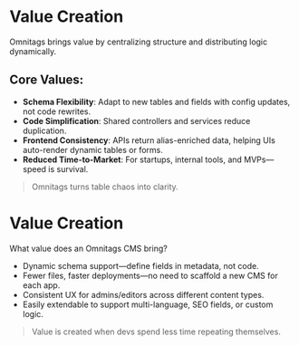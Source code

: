 # Value Creation

Omnitags brings value by centralizing structure and distributing logic dynamically.

## Core Values:
- **Schema Flexibility**: Adapt to new tables and fields with config updates, not code rewrites.
- **Code Simplification**: Shared controllers and services reduce duplication.
- **Frontend Consistency**: APIs return alias-enriched data, helping UIs auto-render dynamic tables or forms.
- **Reduced Time-to-Market**: For startups, internal tools, and MVPs—speed is survival.

> Omnitags turns table chaos into clarity.



# Value Creation

What value does an Omnitags CMS bring?

- Dynamic schema support—define fields in metadata, not code.
- Fewer files, faster deployments—no need to scaffold a new CMS for each app.
- Consistent UX for admins/editors across different content types.
- Easily extendable to support multi-language, SEO fields, or custom logic.

> Value is created when devs spend less time repeating themselves.
